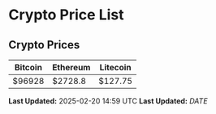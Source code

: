 # Crypto Price List

## Crypto Prices
| Bitcoin | Ethereum | Litecoin |
| ------- | -------- | -------- |
| $96928 | $2728.8 | $127.75 |
**Last Updated:** 2025-02-20 14:59 UTC
**Last Updated:** $DATE$
